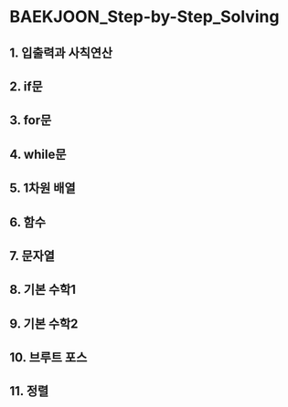 # BAEKJOON_Step-by-Step_Solving

## 1. 입출력과 사칙연산
## 2. if문
## 3. for문
## 4. while문
## 5. 1차원 배열
## 6. 함수
## 7. 문자열
## 8. 기본 수학1
## 9. 기본 수학2
## 10. 브루트 포스
## 11. 정렬
